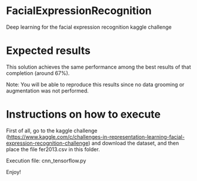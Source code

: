 # FacialExpressionRecognition
Deep learning for the facial expression recognition kaggle challenge

# Expected results
This solution achieves the same performance among the best results of that completion (around 67%). 

Note: You will be able to reproduce this results since no data grooming or augmentation was not performed.

# Instructions on how to execute
First of all, go to the kaggle challenge (https://www.kaggle.com/c/challenges-in-representation-learning-facial-expression-recognition-challenge)
and download the dataset, and then place the file fer2013.csv in this folder.

Execution file: cnn_tensorflow.py

Enjoy!
